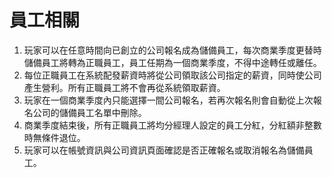 # 員工相關
1. 玩家可以在任意時間向已創立的公司報名成為儲備員工，每次商業季度更替時儲備員工將轉為正職員工，員工任期為一個商業季度，不得中途轉任或離任。
1. 每位正職員工在系統配發薪資時將從公司領取該公司指定的薪資，同時使公司產生營利。所有正職員工將不會再從系統領取薪資。
1. 玩家在一個商業季度內只能選擇一間公司報名，若再次報名則會自動從上次報名公司的儲備員工名單中刪除。
1. 商業季度結束後，所有正職員工將均分經理人設定的員工分紅，分紅額非整數時無條件退位。
1. 玩家可以在帳號資訊與公司資訊頁面確認是否正確報名或取消報名為儲備員工。